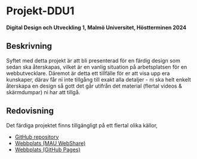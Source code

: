 # Projekt-DDU1
**Digital Design och Utveckling 1, Malmö Universitet, Höstterminen 2024**

## Beskrivning

Syftet med detta projekt är att bli presenterad för en färdig design som sedan ska återskapas, vilket
är en vanlig situation på arbetsplatsen för en webbutvecklare. Däremot är detta ett tillfälle för er att
visa upp era kunskaper, därav får ni inte tillgång till exakt alla detaljer - ni ska helt enkelt återskapa en
design så gott det går utifrån det material (flertal videos & skärmdumpar) ni har att tillgå.

## Redovisning
Det färdiga projektet finns tillgängligt på ett flertal olika källor, 
- [GitHub repository](https://github.com/siggebrandt/Projekt-DDU1)
- [Webbplats (MAU WebShare)](https://webshare.mah.se/aq2697/Projekt-DDU1)
- [Webbplats (GitHub Pages)](https://siggebrandt.github.io/Projekt-DDU1/)
